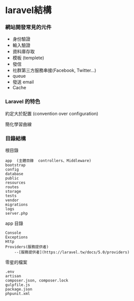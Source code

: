
# laravel結構

### 網站開發常見的元件

  - 身份驗證
  - 輸入驗證
  - 資料庫存取
  - 模板 (templete)
  - 發信
  - 社群第三方服務串接(Facebook, Twitter...)
  - queue
  - 發送 email
  - Cache

### Laravel 的特色

約定大於配置 (convention over configuration)

簡化學習曲線

### 目錄結構
根目錄

    app  (主體目錄  controllers、Middleware)
    bootstrap
    config
    database
    public
    resources
    routes
    storage
    tests
    vendor
    migrations
    logs
    server.php
    
app 目錄

    Console
    Exceptions
    Http
    Providers(服務提供者)
        --[服務提供者](https://laravel.tw/docs/5.0/providers)
零星的檔案

    .env
    artisan
    composer.json, composer.lock
    gulpfile.js
    package.json
    phpunit.xml
